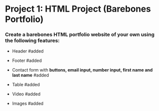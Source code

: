 # Project 1: HTML Project (Barebones Portfolio)

### Create a barebones HTML portfolio website of your own using the following features: 

* Header
 #added
* Footer
#added
* Contact form with **buttons, email input, number input, first name and last name**
#added

* Table 
#added
* Video
#added
* Images
#added

